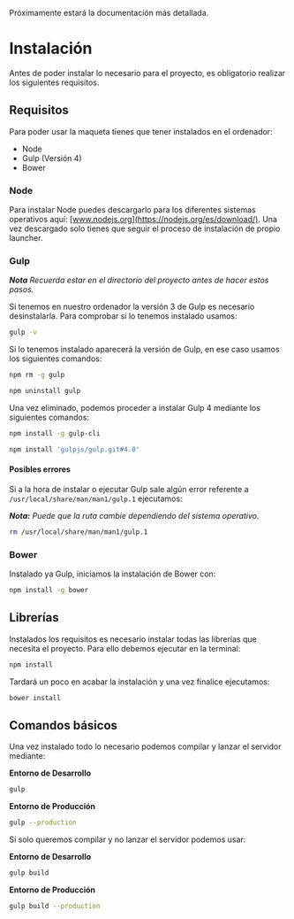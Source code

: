 Próximamente estará la documentación más detallada.

# Instalación

Antes de poder instalar lo necesario para el proyecto, es obligatorio realizar los siguientes requisitos.

## Requisitos

Para poder usar la maqueta tienes que tener instalados en el ordenador:

- Node
- Gulp (Versión 4)
- Bower

### Node

Para instalar Node puedes descargarlo para los diferentes sistemas operativos aquí: [www.nodejs.org](https://nodejs.org/es/download/). Una vez descargado solo tienes que seguir el proceso de instalación de propio launcher.

### Gulp

***Nota*** *Recuerda estar en el directorio del proyecto antes de hacer estos pasos.*

Si tenemos en nuestro ordenador la versión 3 de Gulp es necesario desinstalarla. Para comprobar si lo tenemos instalado usamos:

```bash
gulp -v
```

Si lo tenemos instalado aparecerá la versión de Gulp, en ese caso usamos los siguientes comandos:

```bash
npm rm -g gulp
```
```bash
npm uninstall gulp
```

Una vez eliminado, podemos proceder a instalar Gulp 4 mediante los siguientes comandos:

```bash
npm install -g gulp-cli
```
```bash
npm install 'gulpjs/gulp.git#4.0'
```

#### Posibles errores

Si a la hora de instalar o ejecutar Gulp sale algún error referente a `/usr/local/share/man/man1/gulp.1` ejecutamos:

***Nota:*** *Puede que la ruta cambie dependiendo del sistema operativo.*

```bash
rm /usr/local/share/man/man1/gulp.1
```

### Bower

Instalado ya Gulp, iniciamos la instalación de Bower con:

```bash
npm install -g bower
```

## Librerías

Instalados los requisitos es necesario instalar todas las librerías que necesita el proyecto. Para ello debemos ejecutar en la terminal:

```bash
npm install
```

Tardará un poco en acabar la instalación y una vez finalice ejecutamos:

```bash
bower install
```

## Comandos básicos

Una vez instalado todo lo necesario podemos compilar y lanzar el servidor mediante:

**Entorno de Desarrollo**

```bash
gulp
```

**Entorno de Producción**

```bash
gulp --production
```

Si solo queremos compilar y no lanzar el servidor podemos usar:

**Entorno de Desarrollo**

```bash
gulp build
```

**Entorno de Producción**

```bash
gulp build --production
```